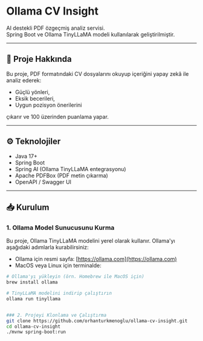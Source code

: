 # Ollama CV Insight

AI destekli PDF özgeçmiş analiz servisi.  
Spring Boot ve Ollama TinyLLaMA modeli kullanılarak geliştirilmiştir.

---

## 🚀 Proje Hakkında

Bu proje, PDF formatındaki CV dosyalarını okuyup içeriğini yapay zekâ ile analiz ederek:

- Güçlü yönleri,
- Eksik becerileri,
- Uygun pozisyon önerilerini

çıkarır ve 100 üzerinden puanlama yapar.

---

## ⚙️ Teknolojiler

- Java 17+
- Spring Boot
- Spring AI (Ollama TinyLLaMA entegrasyonu)
- Apache PDFBox (PDF metin çıkarma)
- OpenAPI / Swagger UI

---

## 📥 Kurulum

### 1. Ollama Model Sunucusunu Kurma

Bu proje, Ollama TinyLLaMA modelini yerel olarak kullanır. Ollama'yı aşağıdaki adımlarla kurabilirsiniz:

- Ollama için resmi sayfa: [https://ollama.com](https://ollama.com)  
- MacOS veya Linux için terminalde:

```bash
# Ollama'yı yükleyin (örn. Homebrew ile MacOS için)
brew install ollama

# TinyLLaMA modelini indirip çalıştırın
ollama run tinyllama


### 2. Projeyi Klonlama ve Çalıştırma
git clone https://github.com/orhanturkmenoglu/ollama-cv-insight.git
cd ollama-cv-insight
./mvnw spring-boot:run



